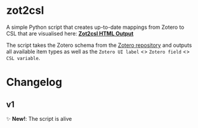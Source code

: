 # zot2csl
A simple Python script that  creates up-to-date mappings from Zotero to CSL that are visualised here: **[Zot2csl HTML Output]([url](https://htmlpreview.github.io/?https://github.com/POBrien333/zot2csl/blob/1ebc3b5199b4e256d86b8feaa068a51d710f9e88/zot2csl_html/zotero_schema_output.html))**

The script takes the Zotero schema from the [Zotero repository](https://github.com/zotero/zotero-schema/blob/master/schema.json) and outputs all available item types as well as the `Zotero UI label` <> `Zotero field` <> `CSL variable`.

# Changelog
## v1

 ✨ **New!**: The script is alive
